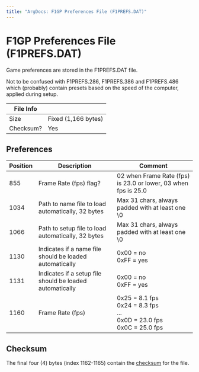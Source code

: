 ```yaml
---
title: "ArgDocs: F1GP Preferences File (F1PREFS.DAT)"
---
```


# F1GP Preferences File (F1PREFS.DAT)

Game preferences are stored in the F1PREFS.DAT file.

Not to be confused with F1PREFS.286, F1PREFS.386 and F1PREFS.486 which (probably)
contain presets based on the speed of the computer, applied during setup.

<table class="table table-bordered table-striped table--tiny">
    <thead>
    <tr>
        <th>File Info</th>
        <th></th>
    </tr>
    </thead>
    <tbody>
    <tr>
        <td>Size</td>
        <td>Fixed (1,166 bytes)</td>
    </tr>
    <tr>
        <td>Checksum?</td>
        <td>Yes</td>
    </tr>
    </tbody>
</table>


## Preferences

<table class="table table-bordered table-striped table--small">
    <thead>
        <tr>
            <th class="text-right">Position</th>
            <th>Description</th>
            <th>Comment</th>
        </tr>
    </thead>
    <tbody>
        <tr>
            <td class="text-right">855</td>
            <td>Frame Rate (fps) flag?</td>
            <td>02 when Frame Rate (fps) is 23.0 or lower, 03 when fps is 25.0</td>
        </tr>
        <tr>
            <td class="text-right">1034</td>
            <td>Path to name file to load automatically, 32 bytes</td>
            <td>Max 31 chars, always padded with at least one \0</td>
        </tr>
        <tr>
            <td class="text-right">1066</td>
            <td>Path to setup file to load automatically, 32 bytes</td>
            <td>Max 31 chars, always padded with at least one \0</td>
        </tr>
        <tr>
            <td class="text-right">1130</td>
            <td>Indicates if a name file should be loaded automatically</td>
            <td>
                0x00 = no<br />
                0xFF = yes
            </td>
        </tr>
        <tr>
            <td class="text-right">1131</td>
            <td>Indicates if a setup file should be loaded automatically</td>
            <td>
                0x00 = no<br />
                0xFF = yes
            </td>
        </tr>
        <tr>
            <td class="text-right">1160</td>
            <td>Frame Rate (fps)</td>
            <td>
                0x25 = 8.1 fps<br />
                0x24 = 8.3 fps<br />
                ...<br />
                0x0D = 23.0 fps<br />
                0x0C = 25.0 fps
            </td>
        </tr>
    </tbody>
</table>


## Checksum

The final four (4) bytes (index 1162-1165) contain
the [checksum](/argdocs/misc/checksum/) for the file.
